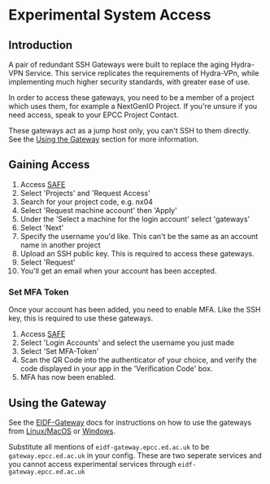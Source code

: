 # Experimental System Access

## Introduction

A pair of redundant SSH Gateways were built to replace the aging Hydra-VPN Service. This service replicates the requirements of Hydra-VPn, while implementing much higher security standards, with greater ease of use.

In order to access these gateways, you need to be a member of a project which uses them, for example a NextGenIO Project. If you're unsure if you need access, speak to your EPCC Project Contact.

These gateways act as a jump host only, you can't SSH to them directly. See the [Using the Gateway](#using-the-gateway) section for more information.

## Gaining Access

1. Access [SAFE](https://safe.epcc.ed.ac.uk)
1. Select 'Projects' and 'Request Access'
1. Search for your project code, e.g. nx04
1. Select 'Request machine account' then 'Apply'
1. Under the 'Select a machine for the login account' select 'gateways'
1. Select 'Next'
1. Specify the username you'd like. This can't be the same as an account name in another project
1. Upload an SSH public key. This is required to access these gateways.
1. Select 'Request'
1. You'll get an email when your account has been accepted.

### Set MFA Token

Once your account has been added, you need to enable MFA. Like the SSH key, this is required to use these gateways.

1. Access [SAFE](https://safe.epcc.ed.ac.uk)
1. Select 'Login Accounts' and select the username you just made
1. Select 'Set MFA-Token'
1. Scan the QR Code into the authenticator of your choice, and verify the code displayed in your app in the 'Verification Code' box.
1. MFA has now been enabled.

## Using the Gateway

See the [EIDF-Gateway](../../access/ssh.md) docs for instructions on how to use the gateways from [Linux/MacOS](../../access/ssh.md#accessing-from-macoslinux) or [Windows](../../access/ssh.md#accessing-from-windows).

Substitute all mentions of `eidf-gateway.epcc.ed.ac.uk` to be `gateway.epcc.ed.ac.uk` in your config. These are two seperate services and you cannot access experimental services through `eidf-gateway.epcc.ed.ac.uk`

